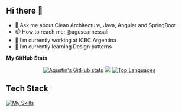 ## Hi there 👋

- 💬 Ask me about Clean Architecture, Java, Angular and SpringBoot
- 📫 How to reach me: @aguscarnessali
- 🔭 I’m currently working at ICBC Argentina
- 🌱 I’m currently learning Design patterns

<b>My GitHub Stats</b>
<p align="center">
<a href="http://www.github.com/AgusCarnessali"><img src="http://github-profile-summary-cards.vercel.app/api/cards/profile-details?username=AgusCarnessali&theme=panda" alt="Agustin's GitHub stats" /></a>
<a href="http://www.github.com/AgusCarnessali"><img src="https://github-readme-streak-stats.herokuapp.com/?user=AgusCarnessali&theme=panda&hide_border=true&card_width=700" /></a>
<a href="https://github.com/AgusCarnessali" align="left"><img src="https://github-readme-stats.vercel.app/api/top-langs/?username=AgusCarnessali&theme=panda&hide_border=true&card_width=700&langs_count=10" alt="Top Languages" /></a>
</p>

## Tech Stack
[![My Skills](https://skillicons.dev/icons?i=java,js,ts,py,c,cpp,html,css,angular,nestjs,mysql,mongodb,aws,git,docker,hibernate,idea,kafka,linux,maven&perline=10)](https://skillicons.dev)
